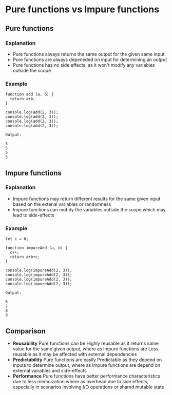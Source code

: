 

# Pure functions vs Impure functions

## Pure functions

### Explanation

- Pure functions always returns the same output for the given same input
- Pure functions are always depeneded on input for determining an output
- Pure functions has no side effects, as it won't modify any variables outside the scope

### Example

```
function add (a, b) {
  return a+b;
}

console.log(add(2, 3));
console.log(add(2, 3));
console.log(add(2, 3));
console.log(add(2, 3));

Output:

5
5
5
5
```

## Impure functions

### Explanation

- Impure functions may return different results for the same given input based on the extenal variables or randomness
- Impure functions can mofidy the variables outside the scope which may lead to side-effects

### Example

```
let c = 0;

function impureAdd (a, b) {
  c++;
  return a+b+c;
}

console.log(impureAdd(2, 3));
console.log(impureAdd(2, 3));
console.log(impureAdd(2, 3));
console.log(impureAdd(2, 3));

Output:

6
7
8
9
```

## Comparison

- **Reusability** Pure functions can be Highly reusable as it returns same value for the same given output, where as Impure functions are Less reusable as it may be affected with external dependencies
- **Predictability** Pure functions are easily Predictable as they depend on inputs to determine output, where as Impure functions are depend on external variables and side-effects
- **Performance** Pure functions have better performance characteristics due to less memoization where as overhead due to side effects, especially in scenarios involving I/O operations or shared mutable state
